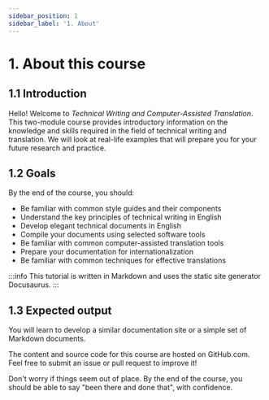 ```yaml
---
sidebar_position: 1
sidebar_label: '1. About'
---
```


# 1. About this course

## 1.1 Introduction

Hello! Welcome to *Technical Writing and Computer-Assisted Translation*.
This two-module course provides introductory information on the knowledge and
skills required in the field of technical writing and translation.
We will look at real-life examples that will prepare you for your future
research and practice.

## 1.2 Goals

By the end of the course, you should:

- Be familiar with common style guides and their components
- Understand the key principles of technical writing in English
- Develop elegant technical documents in English
- Compile your documents using selected software tools
- Be familiar with common computer-assisted translation tools
- Prepare your documentation for internationalization
- Be familiar with common techniques for effective translations

:::info
This tutorial is written in Markdown and uses the static site generator
Docusaurus.
:::

## 1.3 Expected output

You will learn to develop a similar documentation site or a simple set of
Markdown documents.

The content and source code for this course are hosted on GitHub.com. 
Feel free to submit an issue or pull request to improve it!

Don't worry if things seem out of place. By the end of the course,
you should be able to say "been there and done that", with confidence.
